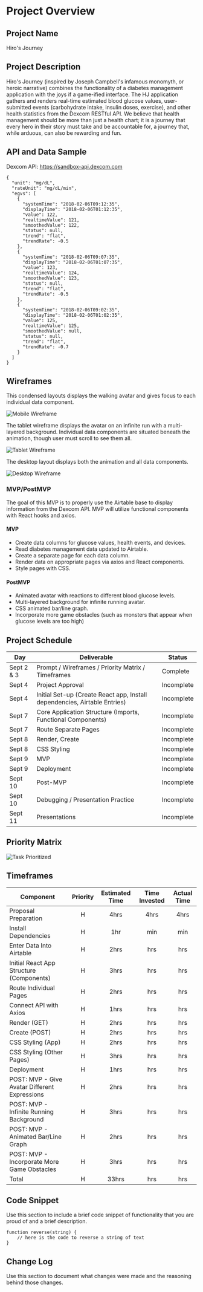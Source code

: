 # Project Overview

## Project Name

Hiro's Journey

## Project Description

Hiro's Journey (inspired by Joseph Campbell's infamous monomyth, or heroic narrative) combines the functionality of a diabetes management application with the joys if a game-ified interface. The HJ application gathers and renders real-time estimated blood glucose values, user-submitted events (carbohydrate intake, insulin doses, exercise), and other health statistics from the Dexcom RESTful API. We believe that health management should be more than just a health chart; it is a journey that every hero in their story must take and be accountable for, a journey that, while arduous, can also be rewarding and fun.

## API and Data Sample

Dexcom API: https://sandbox-api.dexcom.com

```
{
  "unit": "mg/dL",
  "rateUnit": "mg/dL/min",
  "egvs": [
    {
      "systemTime": "2018-02-06T09:12:35",
      "displayTime": "2018-02-06T01:12:35",
      "value": 122,
      "realtimeValue": 121,
      "smoothedValue": 122,
      "status": null,
      "trend": "flat",
      "trendRate": -0.5
    },
    {
      "systemTime": "2018-02-06T09:07:35",
      "displayTime": "2018-02-06T01:07:35",
      "value": 123,
      "realtimeValue": 124,
      "smoothedValue": 123,
      "status": null,
      "trend": "flat",
      "trendRate": -0.5
    },
    {
      "systemTime": "2018-02-06T09:02:35",
      "displayTime": "2018-02-06T01:02:35",
      "value": 125,
      "realtimeValue": 125,
      "smoothedValue": null,
      "status": null,
      "trend": "flat",
      "trendRate": -0.7
    }
  ]
}
```

## Wireframes

This condensed layouts displays the walking avatar and gives focus to each individual data component.

![Mobile Wireframe](https://res.cloudinary.com/ashgon/image/upload/v1599214524/mobile_hfe0ck.png)

The tablet wireframe displays the avatar on an infinite run with a multi-layered background. Individual data components are situated beneath the animation, though user must scroll to see them all.

![Tablet Wireframe](https://res.cloudinary.com/ashgon/image/upload/v1599214524/ipad_xez4ci.png)

The desktop layout displays both the animation and all data components.

![Desktop Wireframe](https://res.cloudinary.com/ashgon/image/upload/v1599214524/desktop_fatnvk.png)

### MVP/PostMVP

The goal of this MVP is to properly use the Airtable base to display information from the Dexcom API. MVP will utilize functional components with React hooks and axios. 

#### MVP 

- Create data columns for glucose values, health events, and devices.
- Read diabetes management data updated to Airtable.
- Create a separate page for each data column.
- Render data on appropriate pages via axios and React components.
- Style pages with CSS. 

#### PostMVP  

- Animated avatar with reactions to different blood glucose levels.
- Multi-layered background for infinite running avatar. 
- CSS animated bar/line graph.
- Incorporate more game obstacles (such as monsters that appear when glucose levels are too high)

## Project Schedule

|  Day | Deliverable | Status
|---|---| ---|
|Sept 2 & 3| Prompt / Wireframes / Priority Matrix / Timeframes | Complete
|Sept 4| Project Approval | Incomplete
|Sept 4| Initial Set-up (Create React app, Install dependencies, Airtable Entries) | Incomplete
|Sept 7| Core Application Structure (Imports, Functional Components) | Incomplete
|Sept 7| Route Separate Pages | Incomplete
|Sept 8| Render, Create | Incomplete
|Sept 8| CSS Styling | Incomplete
|Sept 9| MVP | Incomplete
|Sept 9| Deployment | Incomplete
|Sept 10| Post-MVP | Incomplete
|Sept 10| Debugging / Presentation Practice | Incomplete
|Sept 11| Presentations | Incomplete

## Priority Matrix

![Task Prioritized](https://res.cloudinary.com/ashgon/image/upload/v1599229823/image_abl2mq.png)

## Timeframes

| Component | Priority | Estimated Time | Time Invested | Actual Time |
| --- | :---: |  :---: | :---: | :---: |
| Proposal Preparation | H | 4hrs | 4hrs | 4hrs |
| Install Dependencies | H | 1hr | min | min |
| Enter Data Into Airtable | H | 2hrs | hrs | hrs |
| Initial React App Structure (Components) | H | 3hrs | hrs | hrs |
| Route Individual Pages | H | 2hrs | hrs | hrs |
| Connect API with Axios | H | 1hrs | hrs | hrs |
| Render (GET) | H | 2hrs | hrs | hrs |
| Create (POST) | H | 2hrs | hrs | hrs |
| CSS Styling (App) | H | 2hrs | hrs | hrs |
| CSS Styling (Other Pages) | H | 3hrs | hrs | hrs |
| Deployment | H | 1hrs | hrs | hrs |
| POST: MVP - Give Avatar Different Expressions | H | 2hrs | hrs | hrs |
| POST: MVP - Infinite Running Background | H | 3hrs | hrs | hrs |
| POST: MVP - Animated Bar/Line Graph | H | 2hrs | hrs | hrs |
| POST: MVP - Incorporate More Game Obstacles | H | 3hrs | hrs | hrs |
| Total | H | 33hrs | hrs | hrs |

## Code Snippet

Use this section to include a brief code snippet of functionality that you are proud of and a brief description.  

```
function reverse(string) {
	// here is the code to reverse a string of text
}
```

## Change Log
 Use this section to document what changes were made and the reasoning behind those changes. 